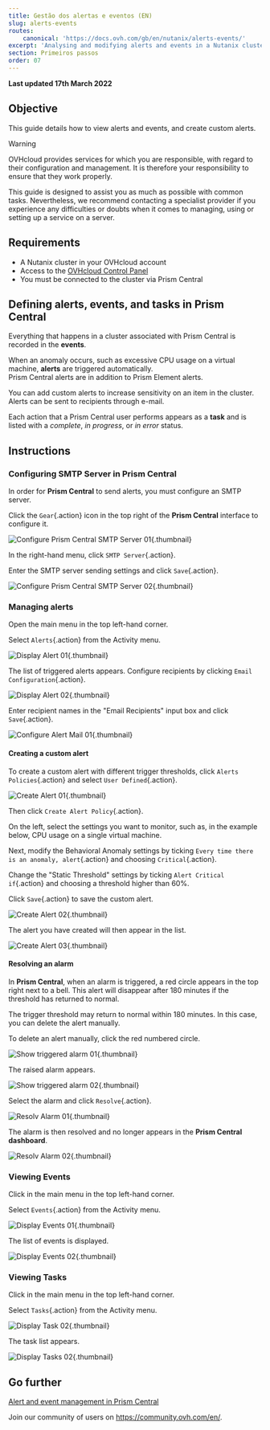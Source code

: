 ```yaml
---
title: Gestão dos alertas e eventos (EN)
slug: alerts-events
routes:
    canonical: 'https://docs.ovh.com/gb/en/nutanix/alerts-events/'
excerpt: 'Analysing and modifying alerts and events in a Nutanix cluster'
section: Primeiros passos
order: 07
---
```


**Last updated 17th March 2022**

## Objective

This guide details how to view alerts and events, and create custom alerts.

> [!warning]
> OVHcloud provides services for which you are responsible, with regard to their configuration and management. It is therefore your responsibility to ensure that they work properly.
>
> This guide is designed to assist you as much as possible with common tasks. Nevertheless, we recommend contacting a specialist provider if you experience any difficulties or doubts when it comes to managing, using or setting up a service on a server.
>

## Requirements

- A Nutanix cluster in your OVHcloud account
- Access to the [OVHcloud Control Panel](https://www.ovh.com/auth/?action=gotomanager&from=https://www.ovh.pt/&ovhSubsidiary=pt)
- You must be connected to the cluster via Prism Central

## Defining alerts, events, and tasks in Prism Central

Everything that happens in a cluster associated with Prism Central is recorded in the **events**.

When an anomaly occurs, such as excessive CPU usage on a virtual machine, **alerts** are triggered automatically.<br>
Prism Central alerts are in addition to Prism Element alerts.

You can add custom alerts to increase sensitivity on an item in the cluster.<br>
Alerts can be sent to recipients through e-mail.

Each action that a Prism Central user performs appears as a **task** and is listed with a *complete*, *in progress*, or *in error* status.

## Instructions

### Configuring SMTP Server in Prism Central

In order for **Prism Central** to send alerts, you must configure an SMTP server.

Click the `Gear`{.action} icon in the top right of the **Prism Central** interface to configure it.

![Configure Prism Central SMTP Server 01](images/ConfigurePrismCentralSmtp01.PNG){.thumbnail}

In the right-hand menu, click `SMTP Server`{.action}.

Enter the SMTP server sending settings and click `Save`{.action}.

![Configure Prism Central SMTP Server 02](images/ConfigurePrismCentralSmtp02.PNG){.thumbnail}

### Managing alerts 

Open the main menu in the top left-hand corner.

Select `Alerts`{.action} from the Activity menu.

![Display Alert 01](images/DisplayAlert01.PNG){.thumbnail}

The list of triggered alerts appears. Configure recipients by clicking `Email Configuration`{.action}.

![Display Alert 02](images/DisplayAlert02.PNG){.thumbnail}

Enter recipient names in the "Email Recipients" input box and click `Save`{.action}.

![Configure Alert Mail 01 ](images/ConfigureAlertMail01.PNG){.thumbnail}

#### Creating a custom alert

To create a custom alert with different trigger thresholds, click `Alerts Policies`{.action} and select `User Defined`{.action}. 

![Create Alert 01](images/CreateAlert01.PNG){.thumbnail}

Then click `Create Alert Policy`{.action}.

On the left, select the settings you want to monitor, such as, in the example below, CPU usage on a single virtual machine.

Next, modify the Behavioral Anomaly settings by ticking `Every time there is an anomaly, alert`{.action} and choosing `Critical`{.action}.

Change the "Static Threshold" settings by ticking `Alert Critical if`{.action} and choosing a threshold higher than 60%.

Click `Save`{.action} to save the custom alert.

![Create Alert 02](images/CreateAlert02.PNG){.thumbnail}

The alert you have created will then appear in the list.

![Create Alert 03](images/CreateAlert03.PNG){.thumbnail}

#### Resolving an alarm

In **Prism Central**, when an alarm is triggered, a red circle appears in the top right next to a bell. This alert will disappear after 180 minutes if the threshold has returned to normal.

The trigger threshold may return to normal within 180 minutes. In this case, you can delete the alert manually.

To delete an alert manually, click the red numbered circle.

![Show triggered alarm 01](images/ShowTriggeredAlarm01.PNG){.thumbnail}

The raised alarm appears.

![Show triggered alarm 02](images/ShowTriggeredAlarm02.PNG){.thumbnail}

Select the alarm and click `Resolve`{.action}.

![Resolv Alarm 01](images/ResolvAlarm01.PNG){.thumbnail}

The alarm is then resolved and no longer appears in the **Prism Central dashboard**.

![Resolv Alarm 02](images/ResolvAlarm02.PNG){.thumbnail}

### Viewing Events

Click in the main menu in the top left-hand corner.

Select `Events`{.action} from the Activity menu.

![Display Events 01](images/DisplayEvents01.PNG){.thumbnail}

The list of events is displayed.

![Display Events 02](images/DisplayEvents02.PNG){.thumbnail}

### Viewing Tasks

Click in the main menu in the top left-hand corner.

Select `Tasks`{.action} from the Activity menu.

![Display Task 02](images/DisplayTasks01.PNG){.thumbnail}

The task list appears.

![Display Tasks 02](images/DisplayTasks02.PNG){.thumbnail}

## Go further <a name="gofurther"></a>

[Alert and event management in Prism Central](https://portal.nutanix.com/page/documents/details?targetId=Prism-Central-Guide-Prism-v5_20:mul-alerts-management-pc-c.html)

Join our community of users on <https://community.ovh.com/en/>.
